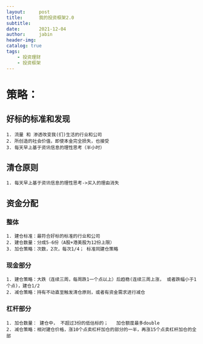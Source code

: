 ```yaml
---
layout:     post
title:      我的投资框架2.0 
subtitle:   
date:       2021-12-04
author:     jabin
header-img: 
catalog: true
tags:
    - 投资理财
    - 投资框架
---
```


# 策略：
## 好标的标准和发现
	1. 流量 和 渗透改变我(们)生活的行业和公司
	2. 所创造的社会价值，即使本金完全损失，也接受
	3. 每天早上基于资讯信息的理性思考（半小时）
## 清仓原则
	1. 每天早上基于资讯信息的理性思考->买入的理由消失
	
## 资金分配
### 整体
	1. 建仓标准：最符合好标的标准的行业和公司
	2. 建仓数量：分成5-6份（A股+港美股为12份上限）
	3. 加仓策略：次数，2次，每次1/4； 标准同建仓策略
### 现金部分
	1. 建仓策略：大跌（连续三周，每周跌1一个点以上）后趋稳(连续三周上涨， 或者跌幅小于1个点)，建仓1/2
	2. 减仓策略：持有不动直至触发清仓原则，或者有资金需求进行减仓
### 杠杆部分
	1. 加仓数量： 建仓中， 不超过3份的低估标的；   加仓额度最多double
	2. 减仓策略：相对建仓价格，涨10个点卖杠杆加仓的部分的一半，再涨15个点卖杠杆加仓的全部

